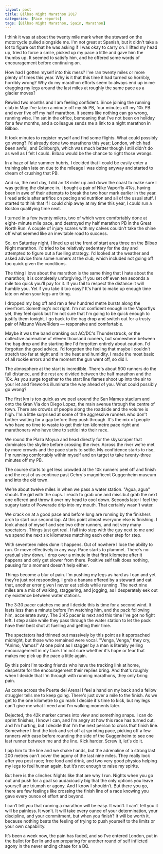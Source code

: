 ```yaml
---
layout: post
title: Bilbao Night Marathon 2017
categories: [Race reports]
tags: [Bilbao Night Marathon, Spain, Marathon]
---
```


I think it was at about the twenty mile mark when the steward on the motorcycle pulled alongside me. I'm not great at Spanish, but it didn't take a lot to figure out that he was asking if I was okay to carry on. I lifted my head up, tried to force a smile, picked up my pace a little and gave him the thumbs up. It seemed to satisfy him, and he offered some words of encouragement before continuing on.

How had I gotten myself into this mess? I've ran twenty miles or more plenty of times this year. Why is it that this time it had turned so horribly, horribly wrong? Why do my marathon efforts seem to always end up in me dragging my legs around the last miles at roughly the same pace as a glacier moves?

Rewind two months and I am feeling confident. Since joining the running club in May I've taken a minute off my 5k PB, four minutes off my 10k PB and over five off my half marathon. It seems like nothing can go wrong, running wise. I'm sat in the office, bemoaning that I've not been on holiday for a few months, and a colleague sends me a link to a night marathon in Bilbao.

It took minutes to register myself and find some flights. What could possibly go wrong? I'd already done two marathons this year; London, which had been awful, and Edinburgh, which was much better though I still didn't do as well as I felt I could. Bilbao would be the chance to right those wrongs.

In a haze of late summer hubris, I decided that I could be easily enter a training plan late on due to the mileage I was doing anyway and started to dream of crushing that PB. 

And so, the next day, I did an 18 miler up and down the coast to make sure I was getting the distance in. I bought a pair of Nike Vaporfly 4%s, having been in awe of their attempts to break the two hour mark earlier in the year. I read article after artifice on pacing and nutrition and all of the usual stuff. I started to think that if I could chip away at my time this year, I could run a Boston qualifying time next.

I turned in a few twenty milers, two of which were comfortably done at eight- minute mile pace, and destroyed my half marathon PB in the Great North Run. A couple of injury scares with my calves couldn't take the shine off what seemed like an inevitable road to success. 

So, on Saturday night, I lined up at the front of start area three on the Bilbao Night marathon. I'd tried to be relatively sedentary for the day and attempted to figure out a fuelling strategy. I'd looked at the weather and asked advice from some runners at the club, which included not going off too quick given the conditions.

The thing I love about the marathon is the same thing that I hate about the marathon; it is completely unforgiving. If you set off even ten seconds a mile too quick you'll pay for it. If you fail to respect the distance it will humble you. Yet if you take it too easy? It's hard to make up enough time late on when your legs are tiring. 

I dropped my bag off and ran a few hundred metre bursts along the riverfront. Something's not right. I'm not confident enough in the Vaporflys yet, they feel quick but I'm not sure that I'm going to be quick enough to justify them tonight. I go back to the bag drop and switch out for a trusty pair of Mizuno WaveRiders — responsive and comfortable.

Maybe it was the band cranking out AC/DC's Thunderstruck, or the collective adrenaline of eleven thousand runners, but somewhere between the bag drop and the starting line I'd forgotten entirely about caution. I'd forgotten the good advice. I'd forgotten the feeling that maybe I couldn't stretch too far at night and in the heat and humidity. I made the most basic of all rookie errors and the moment the gun went off, so did I.

The atmosphere at the start is incredible. There's about 500 runners do the full distance, and the rest are divided between the half marathon and the 10k. As you surge together to the start line flames shoot up into the air to your let and fireworks illuminate the way ahead of you. What could possibly go wrong?

The first km is too quick as we peel around the San Mames stadium and onto the Gran Via don Diego Lopez, the main avenue through the centre of town. There are crowds of people along the roadside and the volume is high. I'm a little surprised at some of the aggressive runners who don't bother waiting for a gap before they push through. It's the mix of people who have no time to waste to get their ten kilometre pace right and marathoners who have time to settle into their race.

We round the Plaza Moyua and head directly for the skyscraper that dominates the skyline before crossing the river. Across the river we're met by more crowds and the pace starts to settle. My confidence starts to rise, I'm running comfortably within myself and on target to take twenty-three minutes off my PB. 

The course starts to get less crowded at the 10k runners peel off and finish and the rest of us continue past Gehry's magnificent Guggenheim museum and into the old town.

We're about twelve miles in when we pass a water station. "Agua, agua" shouts the girl with the cups. I reach to grab one and miss but grab the next one offered and throw it over my head to cool down. Seconds later I feel the sugary taste of Powerade drip into my mouth. That certainly wasn't water. 

We crack on at a good pace and before long are running by the finishers arch to start our second lap. At this point almost everyone else is finishing. I look ahead of myself and see two other runners, and not very many spectators. Things just got real. I fall into step with the guy next to me and we spend the next six kilometres matching each other step for step. 

With seventeen miles done it happens. Out of nowhere I lose the ability to run. Or move effectively in any way. Pace starts to plummet. There's no gradual slow down. I drop over a minute in that first kilometre after it  happens and only get slower from there. Positive self talk does nothing, pausing for a moment doesn't help either.

Things become a blur of pain. I'm pushing my legs as hard as I can and yet they're just not responding. I grab a banana offered by a steward and eat that, another error given I never eat solids while running. The next nine miles are a mix of walking, staggering, and jogging, as I desperately eek out my existence between water stations. 

The 3:30 pacer catches me and I decide this is time for a second wind. It lasts less than a minute before I'm watching him, and the pack following him, accelerate away. The 3:45 pacer is next and this time I've got no fight left. I step aside while they pass through the water station to let the pack have their best shot at fuelling and getting their time. 

The spectators had thinned out massively by this point as it approached midnight, but those who remained were vocal. "Venga, Venga," they cry, "Animo, Vamos!" At one point as I stagger by a man is literally yelling encouragement in my face. I'm not sure whether it's hope or fear that makes me pick up the pace a little again.

By this point I'm texting friends who have the tracking link at home, desperate for the encouragement their replies bring. And that's roughly when I decide that I'm through with running marathons, they only bring pain.

As come across the Puerte del Arenal I feel a hand on my back and a fellow struggler tells me to keep going. There's just over a mile to the finish. As we get to the one kilometre to go mark I decide it's time to kick, but my legs can't give me what I need and I'm walking moments later. 

Dejected, the 42k marker comes into view and something snaps. I can do sprint finishes, I know I can, and I'm angry at how this race has turned out, and I'm hurting, but I decide that I'm the next person to cross that finish line. Somewhere I find the kick and set off at sprinting pace, picking off a few runners with ease before rounding the side of the Guggenheim to see one last runner between me and the line. Kick harder. Screw it, let's do it.

I pip him to the line and we shake hands, but the adrenaline of a strong last 200 metres can't cover the agony of the last nine miles. They really look after you post race; free food and drink, and two very good physios helping my legs to feel human again, but it’s not enough to raise my spirits.

But here is the clincher. Nights like that are why I run. Nights when you go out and push for a goal so audaciously big that the only options you leave yourself are triumph or agony. And I know I shouldn’t. But there you go, there are few feelings like crossing the finish line of a race knowing you gave every ounce of effort and beyond.

I can’t tell you that running a marathon will be easy. It won’t. I can’t tell you it will be painless. It won’t. It will take every ounce of your determination, your discipline, and your commitment, but when you finish? It will be worth it, because nothing beats the feeling of trying to push yourself to the limits or your own capability.

It’s been a week now, the pain has faded, and so I’ve entered London, put in the ballot for Berlin and am preparing for another round of self inflicted agony in the never ending chase for a BQ.

